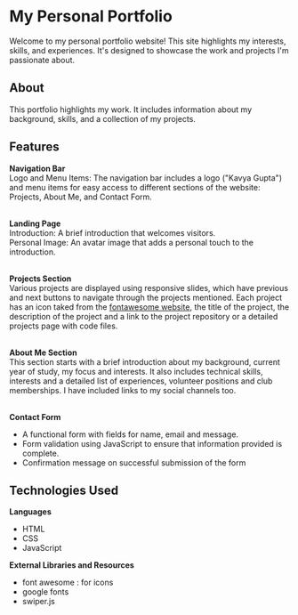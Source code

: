 # My Personal Portfolio
Welcome to my personal portfolio website! This site highlights my interests, skills, and experiences. It's designed to showcase the work and projects I'm passionate about. 
## About
This portfolio highlights my work. It includes information about my background, skills, and a collection of my projects.
## Features
<b>Navigation Bar</b><br>
Logo and Menu Items: The navigation bar includes a  logo ("Kavya Gupta") and menu items for easy access to different sections of the website: Projects, About Me, and Contact Form.<br><br>

<b>Landing Page</b><br>
Introduction: A brief introduction that welcomes visitors.<br>
Personal Image: An avatar image that adds a personal touch to the introduction.<br><br>

<b>Projects Section</b><br>
Various projects are displayed using responsive slides, which have previous and next buttons to navigate through the projects mentioned. Each project has an icon taked from the [fontawesome website](https://fontawesome.com/icons), the title of the project, the description of the project and a link to the project repository or a detailed projects page with code files.<br><br>

<b>About Me Section</b><br>
This section starts with a brief introduction about my background, current year of study, my focus and interests. It also includes technical skills, interests and a detailed list of experiences, volunteer positions and club memberships. I have included links to my social channels too.<br><br>

<b>Contact Form</b><br>
- A functional form with fields for name, email and message.
- Form validation using JavaScript to ensure that information provided is complete.
- Confirmation message on successful submission of the form



## Technologies Used
<b>Languages</b>
- HTML
- CSS
- JavaScript<br>

<b>External Libraries and Resources</b>
- font awesome : for icons
- google fonts
- swiper.js<br>
